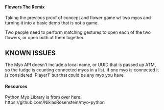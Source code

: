 #### Flowers The Remix ############################################

<p>Taking the previous proof of concept and flower game w/ two myos and turning it into a basic demo that is not a game. </p>
<p>Two people need to perform matching gestures to open each of the two flowers, or open both of them together.</p>

## KNOWN ISSUES ####################################
<p>The Myo API doesn't include a local name, or UUID that is passed up ATM, so the fudge is counting connected myos in a list. If one myo is connected it is considered 'Player1' but that could be any myo you have.</p>

#### Resources ############################################
<p>Python Myo Library is from over here: https://github.com/NiklasRosenstein/myo-python</p>